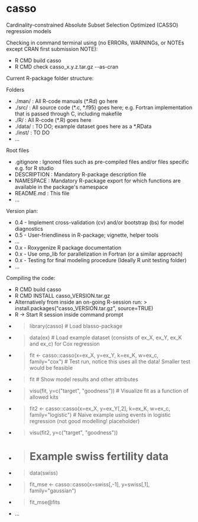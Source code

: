 # casso
Cardinality-constrained Absolute Subset Selection Optimized (CASSO) regression models

Checking in command terminal using (no ERRORs, WARNINGs, or NOTEs except CRAN first submission NOTE):
* R CMD build casso
* R CMD check casso_x.y.z.tar.gz --as-cran

Current R-package folder structure:

Folders

* ./man/  : All R-code manuals (\*.Rd) go here
* ./src/  : All source code (\*.c, \*.f95) goes here; e.g. Fortran implementation that is passed through C, including makefile
* ./R/    : All R-code (\*.R) goes here
* ./data/ : TO DO; example dataset goes here as a \*.RData
* ./inst/ : TO DO
* ...

Root files
* .gitignore  : Ignored files such as pre-compiled files and/or files specific e.g. for R studio
* DESCRIPTION : Mandatory R-package description file
* NAMESPACE   : Mandatory R-package export for which functions are available in the package's namespace
* README.md   : This file
* ...

Version plan:
* 0.4 - Implement cross-validation (cv) and/or bootstrap (bs) for model diagnostics
* 0.5 - User-friendliness in R-package; vignette, helper tools
* ...
* 0.x - Roxygenize R package documentation
* 0.x - Use omp_lib for parallelization in Fortran (or a similar approach)
* 0.x - Testing for final modeling procedure (Ideally R unit testing folder)
* ...

Compiling the code:
* R CMD build casso
* R CMD INSTALL casso_VERSION.tar.gz
* Alternatively from inside an on-going R-session run: > install.packages("casso_VERSION.tar.gz", source=TRUE)
* R -> Start R session inside command prompt
* > library(casso) # Load blasso-package
* > data(ex) # Load example dataset (consists of ex_X, ex_Y, ex_K and ex_c) for Cox regression
* > fit <- casso::casso(x=ex_X, y=ex_Y, k=ex_K, w=ex_c, family="cox") # Test run, notice this uses all the data! Smaller test would be feasible
* > fit # Show model results and other attributes
* > visu(fit, y=c("target", "goodness")) # Visualize fit as a function of allowed kits
* > fit2 <- casso::casso(x=ex_X, y=ex_Y[,2], k=ex_K, w=ex_c, family="logistic") # Naive example using events in logistic regression (not good modelling! placeholder)
* > visu(fit2, y=c("target", "goodness"))
* > # Example swiss fertility data
* > data(swiss)
* > fit_mse <- casso::casso(x=swiss[,-1], y=swiss[,1], family="gaussian")
* > fit_mse@fits
* ...
